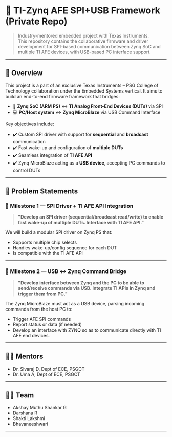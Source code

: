 # 🔧 TI-Zynq AFE SPI+USB Framework (Private Repo)

> Industry-mentored embedded project with Texas Instruments.  
> This repository contains the collaborative firmware and driver development for SPI-based communication between Zynq SoC and multiple TI AFE devices, with USB-based PC interface support.

---

## 🚀 Overview

This project is a part of an exclusive Texas Instruments – PSG College of Technology collaboration under the Embedded Systems vertical. It aims to build an end-to-end firmware framework that bridges:

- 🧠 **Zynq SoC (ARM PS)** ↔ **TI Analog Front-End Devices (DUTs)** via SPI
- 💻 **PC/Host system** ↔ **Zynq MicroBlaze** via USB Command Interface

Key objectives include:
- ✔️ Custom SPI driver with support for **sequential** and **broadcast** communication
- ✔️ Fast wake-up and configuration of **multiple DUTs**
- ✔️ Seamless integration of **TI AFE API**
- ✔️ Zynq MicroBlaze acting as a **USB device**, accepting PC commands to control DUTs

---

## 📘 Problem Statements

### 🧩 Milestone 1 — SPI Driver + TI AFE API Integration
> **"Develop an SPI driver (sequential/broadcast read/write) to enable fast wake-up of multiple DUTs. Interface with TI AFE API."**

We will build a modular SPI driver on Zynq PS that:
- Supports multiple chip selects
- Handles wake-up/config sequence for each DUT
- Is compatible with the TI AFE API

---

### 🧩 Milestone 2 — USB ↔ Zynq Command Bridge
> **"Develop interface between Zynq and the PC to be able to send/receive commands via USB. Integrate TI APIs in Zynq and trigger them from PC."**

The Zynq MicroBlaze must act as a USB device, parsing incoming commands from the host PC to:
- Trigger AFE SPI commands
- Report status or data (if needed)
- Develop an interface with ZYNQ so as to communicate directly with TI AFE end devices.


---

## 👨‍💻 Mentors

- Dr. Sivaraj D, Dept of ECE, PSGCT
- Dr. Uma A, Dept of ECE, PSGCT


---

## 👨‍💻 Team

- Akshay Muthu Shankar G
- Darshana R
- Shakti Lakshmi 
- Bhavaneeshwari

---



